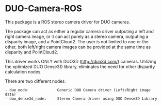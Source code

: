 DUO-Camera-ROS
==============

This package is a ROS stereo camera driver for DUO cameras. 

The package can act as either a regular camera driver outputing a left and right camera image, or it can act purely as a stereo camera, outputing a disparity image, and a PointCloud2. The user is not limited to one or the other, both left/right camera images can be provided at the same time as disparity and PointCloud2. 

This driver works ONLY with DUO3D (http://duo3d.com/) cameras. 
Utilizing the optimized DUO Dense3D library, eliminates the need for other disparity calculation nodes.  

There are two different nodes:

	- duo_node: 			Generic DUO Camera driver (Left/Right image data)
	- duo_dense3d_node: 	Stereo Camera driver using DUO Dense3D Library
